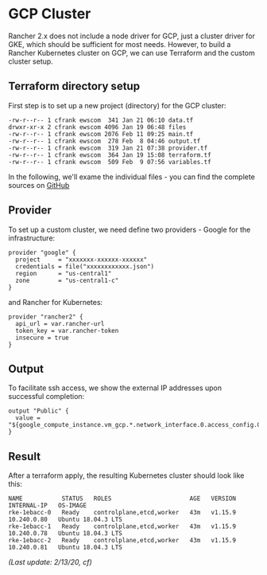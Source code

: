 GCP Cluster
==========

Rancher 2.x does not include a node driver for GCP, just a cluster driver for GKE, which should be sufficient for most needs. However, to build a Rancher Kubernetes cluster on GCP, we can use Terraform and the custom cluster setup.

Terraform directory setup
-------------------------

First step is to set up a new project (directory) for the GCP cluster:

```
-rw-r--r-- 1 cfrank ewscom  341 Jan 21 06:10 data.tf
drwxr-xr-x 2 cfrank ewscom 4096 Jan 19 06:48 files
-rw-r--r-- 1 cfrank ewscom 2076 Feb 11 09:25 main.tf
-rw-r--r-- 1 cfrank ewscom  278 Feb  8 04:46 output.tf
-rw-r--r-- 1 cfrank ewscom  319 Jan 21 07:38 provider.tf
-rw-r--r-- 1 cfrank ewscom  364 Jan 19 15:08 terraform.tf
-rw-r--r-- 1 cfrank ewscom  509 Feb  9 07:56 variables.tf
```

In the following, we'll exame the individual files - you can find the complete sources on [GitHub](https://github.com/chfrank-cgn/Rancher/tree/master/gcp-cluster)

## Provider

To set up a custom cluster, we need define two providers - Google for the infrastructure:

```
provider "google" {
  project     = "xxxxxxx-xxxxxx-xxxxxx"
  credentials = file("xxxxxxxxxxxx.json")
  region      = "us-central1"
  zone        = "us-central1-c"
}
```

and Rancher for Kubernetes:

```
provider "rancher2" {
  api_url = var.rancher-url
  token_key = var.rancher-token
  insecure = true
}
```

## Output

To facilitate ssh access, we show the external IP addresses upon successful completion:

```
output "Public" {
  value = "${google_compute_instance.vm_gcp.*.network_interface.0.access_config.0.nat_ip}"
}
```

Result
------

After a terraform apply, the resulting Kubernetes cluster should look like this:

```
NAME           STATUS   ROLES                      AGE   VERSION   INTERNAL-IP   OS-IMAGE
rke-1ebacc-0   Ready    controlplane,etcd,worker   43m   v1.15.9   10.240.0.80   Ubuntu 18.04.3 LTS
rke-1ebacc-1   Ready    controlplane,etcd,worker   43m   v1.15.9   10.240.0.78   Ubuntu 18.04.3 LTS
rke-1ebacc-2   Ready    controlplane,etcd,worker   43m   v1.15.9   10.240.0.81   Ubuntu 18.04.3 LTS
```

*(Last update: 2/13/20, cf)*




